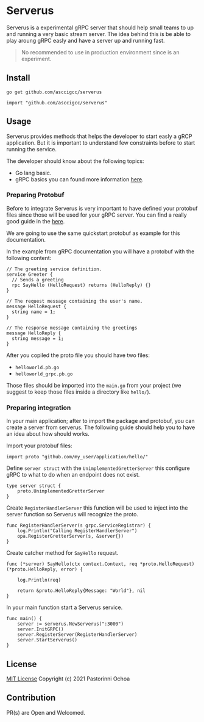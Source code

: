 # Serverus

Serverus is a experimental gRPC server that should help small teams
to up and running a very basic stream server. The idea behind this is
be able to play aroung gRPC easly and have a server up and running fast.

> No recommended to use in production environment since is an experiment.

## Install

```
go get github.com/asccigcc/serverus
```

```
import "github.com/asccigcc/serverus"
```

## Usage

Serverus provides methods that helps the developer to start easly a gRCP application.
But it is important to understand few constraints before to start running the service.

The developer should know about the following topics:

- Go lang basic.
- gRPC basics you can found more information [here](https://grpc.io/docs/languages/go/quickstart/).


### Preparing Protobuf

Before to integrate Serverus is very important to have defined your protobuf files since those will be used for
your gRPC server. You can find a really good guide in the [here](https://grpc.io/docs/languages/go/quickstart/). 

We are going to use the same quickstart protobuf as example for this documentation.
 
In the example from gRPC documentation you will have a protobuf with the following content:

```
// The greeting service definition.
service Greeter {
  // Sends a greeting
  rpc SayHello (HelloRequest) returns (HelloReply) {}
}

// The request message containing the user's name.
message HelloRequest {
  string name = 1;
}

// The response message containing the greetings
message HelloReply {
  string message = 1;
}
```

After you copiled the proto file you should have two files:

- `helloworld.pb.go`
- `helloworld_grpc.pb.go`


Those files should be imported into the `main.go` from your project (we suggest to keep those files inside a directory like `hello/`).

### Preparing integration

In your main application; after to import the package and protobuf, you can create a server from serverus. The following
guide should help you to have an idea about how should works.

Import your protobuf files:

```
import proto "github.com/my_user/application/hello/"
```

Define `server struct` with the `UnimplementedGretterServer` this configure gRPC to what to do when an endpoint
does not exist.

```
type server struct {
	proto.UnimplementedGretterServer
}
```

Create `RegisterHandlerServer` this function will be used to inject into the server function
so Serverus will recognize the proto.

```
func RegisterHandlerServer(s grpc.ServiceRegistrar) {
	log.Println("Calling RegisterHandlerServer")
	opa.RegisterGretterServer(s, &server{})
}
```

 Create catcher method for `SayHello` request.

```
func (*server) SayHello(ctx context.Context, req *proto.HelloRequest) (*proto.HelloReply, error) {

	log.Println(req)

	return &proto.HelloReply{Message: "World"}, nil
}
```

In your main function start a Serverus service.

```
func main() {
	server := serverus.NewServerus(":3000")
	server.InitGRPC()
	server.RegisterServer(RegisterHandlerServer)
	server.StartServerus()
}
```

## License
[MIT License](https://github.com/asccigcc/serverus/LICENSE.md) Copyright (c) 2021 Pastorinni Ochoa

## Contribution
PR(s) are Open and Welcomed.